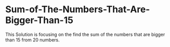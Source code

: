 # Sum-of-The-Numbers-That-Are-Bigger-Than-15
This Solution is focusing on the find the sum of the numbers that are bigger than 15 from 20 numbers.
